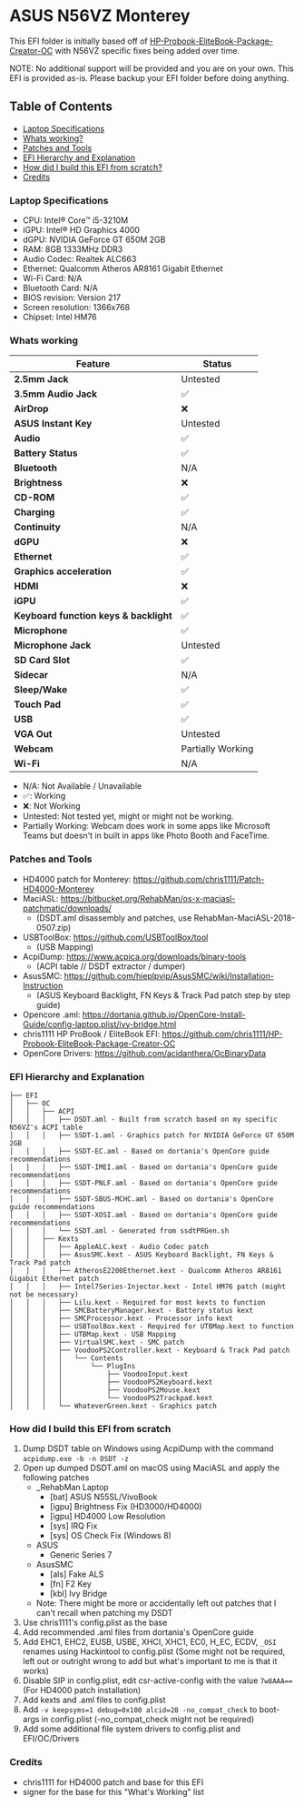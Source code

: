 # ASUS N56VZ Monterey

This EFI folder is initially based off of [HP-Probook-EliteBook-Package-Creator-OC](https://github.com/chris1111/HP-Probook-EliteBook-Package-Creator-OC) with N56VZ specific fixes being added over time.

NOTE: No additional support will be provided and you are on your own. This EFI is provided as-is. Please backup your EFI folder before doing anything.

## Table of Contents
- [Laptop Specifications](#laptop-specifications)
- [Whats working?](#whats-working)
- [Patches and Tools](#patches-and-tools)
- [EFI Hierarchy and Explanation](#efi-hierarchy-and-explanation)
- [How did I build this EFI from scratch?](#how-did-i-build-this-efi-from-scratch)
- [Credits](#credits)


### Laptop Specifications
- CPU: Intel® Core™ i5-3210M
- iGPU: Intel® HD Graphics 4000
- dGPU: NVIDIA GeForce GT 650M 2GB
- RAM: 8GB 1333MHz DDR3
- Audio Codec: Realtek ALC663
- Ethernet: Qualcomm Atheros AR8161 Gigabit Ethernet
- Wi-Fi Card: N/A
- Bluetooth Card: N/A
- BIOS revision: Version 217
- Screen resolution: 1366x768
- Chipset: Intel HM76


### Whats working
| Feature | Status |
| ------ | ------ |
| **2.5mm Jack** | Untested |
| **3.5mm Audio Jack** | ✅ |
| **AirDrop** | ❌ |
| **ASUS Instant Key** | Untested |
| **Audio** | ✅ |
| **Battery Status** | ✅ |
| **Bluetooth** | N/A |
| **Brightness** | ❌ |
| **CD-ROM** | ✅ |
| **Charging** | ✅ |
| **Continuity** | N/A |
| **dGPU** | ❌ |
| **Ethernet** | ✅ |
| **Graphics acceleration** | ✅ |
| **HDMI** | ❌ |
| **iGPU** | ✅ |
| **Keyboard function keys & backlight** | ✅ |
| **Microphone** | ✅ |
| **Microphone Jack** | Untested |
| **SD Card Slot** | ✅ |
| **Sidecar** | N/A |
| **Sleep/Wake** | ✅ |
| **Touch Pad** | ✅ |
| **USB** | ✅ |
| **VGA Out** | Untested |
| **Webcam** | Partially Working |
| **Wi-Fi** | N/A |
* N/A: Not Available / Unavailable
* ✅: Working
* ❌: Not Working
* Untested: Not tested yet, might or might not be working.
* Partially Working: Webcam does work in some apps like Microsoft Teams but doesn't in built in apps like Photo Booth and FaceTime.


### Patches and Tools
   * HD4000 patch for Monterey: https://github.com/chris1111/Patch-HD4000-Monterey
   * MaciASL: https://bitbucket.org/RehabMan/os-x-maciasl-patchmatic/downloads/
      * (DSDT.aml disassembly and patches, use RehabMan-MaciASL-2018-0507.zip)
   * USBToolBox: https://github.com/USBToolBox/tool
      * (USB Mapping)
   * AcpiDump: https://www.acpica.org/downloads/binary-tools
      * (ACPI table // DSDT extractor / dumper)
   * AsusSMC: https://github.com/hieplpvip/AsusSMC/wiki/Installation-Instruction
      * (ASUS Keyboard Backlight, FN Keys & Track Pad patch step by step guide)
   * Opencore .aml: https://dortania.github.io/OpenCore-Install-Guide/config-laptop.plist/ivy-bridge.html
   * chris1111 HP ProBook / EliteBook EFI: https://github.com/chris1111/HP-Probook-EliteBook-Package-Creator-OC
   * OpenCore Drivers: https://github.com/acidanthera/OcBinaryData


### EFI Hierarchy and Explanation
```
├── EFI
│   ├── OC
│   │   ├── ACPI
│   │   │   ├── DSDT.aml - Built from scratch based on my specific N56VZ's ACPI table
│   │   │   ├── SSDT-1.aml - Graphics patch for NVIDIA GeForce GT 650M 2GB
│   │   │   ├── SSDT-EC.aml - Based on dortania's OpenCore guide recommendations
│   │   │   ├── SSDT-IMEI.aml - Based on dortania's OpenCore guide recommendations
│   │   │   ├── SSDT-PNLF.aml - Based on dortania's OpenCore guide recommendations
│   │   │   ├── SSDT-SBUS-MCHC.aml - Based on dortania's OpenCore guide recommendations
│   │   │   ├── SSDT-XOSI.aml - Based on dortania's OpenCore guide recommendations
│   │   │   └── SSDT.aml - Generated from ssdtPRGen.sh
│   │   ├── Kexts
│   │   │   ├── AppleALC.kext - Audio Codec patch
│   │   │   ├── AsusSMC.kext - ASUS Keyboard Backlight, FN Keys & Track Pad patch
│   │   │   ├── AtherosE2200Ethernet.kext - Qualcomm Atheros AR8161 Gigabit Ethernet patch
│   │   │   ├── Intel7Series-Injector.kext - Intel HM76 patch (might not be necessary)
│   │   │   ├── Lilu.kext - Required for most kexts to function
│   │   │   ├── SMCBatteryManager.kext - Battery status kext
│   │   │   ├── SMCProcessor.kext - Processor info kext
│   │   │   ├── USBToolBox.kext - Required for UTBMap.kext to function
│   │   │   ├── UTBMap.kext - USB Mapping
│   │   │   ├── VirtualSMC.kext - SMC patch
│   │   │   ├── VoodooPS2Controller.kext - Keyboard & Track Pad patch
│   │   │   │   └── Contents
│   │   │   │       └── PlugIns
│   │   │   │           ├── VoodooInput.kext
│   │   │   │           ├── VoodooPS2Keyboard.kext
│   │   │   │           ├── VoodooPS2Mouse.kext
│   │   │   │           └── VoodooPS2Trackpad.kext
│   │   │   └── WhateverGreen.kext - Graphics patch
```


### How did I build this EFI from scratch
1. Dump DSDT table on Windows using AcpiDump with the command `acpidump.exe -b -n DSDT -z`
2. Open up dumped DSDT.aml on macOS using MaciASL and apply the following patches
   * _RehabMan Laptop
      * [bat] ASUS N55SL/VivoBook
      * [igpu] Brightness Fix (HD3000/HD4000)
      * [igpu] HD4000 Low Resolution
      * [sys] IRQ Fix
      * [sys] OS Check Fix (Windows 8)
   * ASUS
      * Generic Series 7
   * AsusSMC
      * [als] Fake ALS
      * [fn] F2 Key
      * [kbl] Ivy Bridge
   * Note: There might be more or accidentally left out patches that I can't recall when patching my DSDT
4. Use chris1111's config.plist as the base
5. Add recommended .aml files from dortania's OpenCore guide
6. Add EHC1, EHC2, EUSB, USBE, XHCI, XHC1, EC0, H_EC, ECDV, `_OSI` renames using Hackintool to config.plist (Some might not be required, left out or outright wrong to add but what's important to me is that it works)
7. Disable SIP in config.plist, edit csr-active-config with the value `7w8AAA==` (For HD4000 patch installation)
8. Add kexts and .aml files to config.plist
9. Add `-v keepsyms=1 debug=0x100 alcid=28 -no_compat_check` to boot-args in config.plist (-no_compat_check might not be required)
10. Add some additional file system drivers to config.plist and EFI/OC/Drivers

### Credits
- chris1111 for HD4000 patch and base for this EFI
- signer for the base for this "What's Working" list
